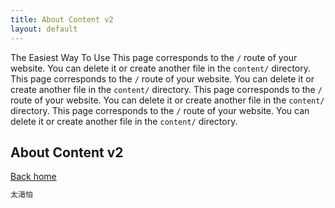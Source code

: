 ```yaml
---
title: About Content v2
layout: default
---
```

The Easiest Way To Use
This page corresponds to the `/` route of your website. You can delete it or create another file in the `content/` directory.
This page corresponds to the `/` route of your website. You can delete it or create another file in the `content/` directory.
This page corresponds to the `/` route of your website. You can delete it or create another file in the `content/` directory.
This page corresponds to the `/` route of your website. You can delete it or create another file in the `content/` directory.
## About Content v2

[Back home](/)


```js
太渴怕
```